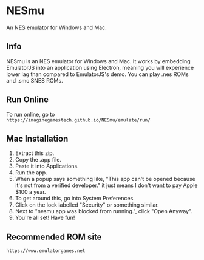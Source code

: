 # NESmu
An NES emulator for Windows and Mac.

## Info
NESmu is an NES emulator for Windows and Mac. It works by embedding EmulatorJS into an application using Electron, meaning you will experience lower lag than compared to EmulatorJS's demo. You can play .nes ROMs and .smc SNES ROMs.

## Run Online
To run online, go to   
`https://imaginegamestech.github.io/NESmu/emulate/run/`

## Mac Installation
1. Extract this zip.
2. Copy the .app file.
3. Paste it into Applications.
4. Run the app.
5. When a popup says something like, "This app can't be opened because it's not from a verified developer." it just means I don't want to pay Apple $100 a year.
6. To get around this, go into System Preferences.
7. Click on the lock labelled "Security" or something similar.
8. Next to "nesmu.app was blocked from running.", click "Open Anyway".
9. You're all set! Have fun!

## Recommended ROM site
`https://www.emulatorgames.net`
